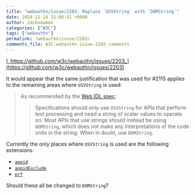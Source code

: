 ```yaml
---
title: "webauthn/issue/2203: Replace `USVString` with `DOMString`"
date: 2024-11-14 15:08:41 +0000
author: zacknewman
categories: ["W3C"]
tags: ["webauthn"]
permalink: /webauthn/issue/2203/
comments_file: W3C-webauthn-issue-2203_comments
---
```


[_https://github.com/w3c/webauthn/issues/2203_](https://github.com/w3c/webauthn/issues/2203)

It would appear that the same justification that was used for #2115 applies to the remaining areas where `USVString` is used:

> As recommended by the [Web IDL spec](https://webidl.spec.whatwg.org/#idl-USVString):
>
>> Specifications should only use `USVString` for APIs that perform text processing and need a string of scalar values to operate on. Most APIs that use strings should instead be using `DOMString`, which does not make any interpretations of the code units in the string. When in doubt, use `DOMString`.

Currently the only places where `USVString` is used are the following extensions:
* [`appid`](https://w3c.github.io/webauthn/#dom-authenticationextensionsclientinputs-appid)
* [`appidExclude`](https://w3c.github.io/webauthn/#dom-authenticationextensionsclientinputs-appidexclude)
* [`prf`](https://w3c.github.io/webauthn/#dictdef-authenticationextensionsprfinputs)

Should these all be changed to `DOMString`?